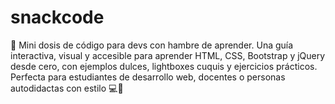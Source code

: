 # snackcode
🍬 Mini dosis de código para devs con hambre de aprender. Una guía interactiva, visual y accesible para aprender HTML, CSS, Bootstrap y jQuery desde cero, con ejemplos dulces, lightboxes cuquis y ejercicios prácticos. Perfecta para estudiantes de desarrollo web, docentes o personas autodidactas con estilo 💻🌈
